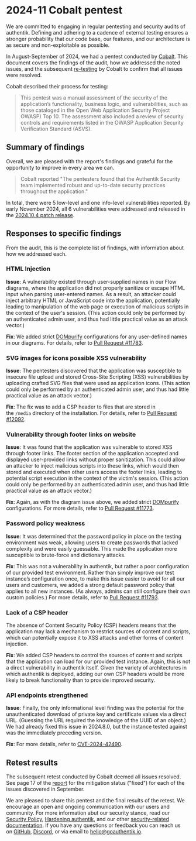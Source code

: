 # 2024-11 Cobalt pentest

We are committed to engaging in regular pentesting and security audits of authentik. Defining and adhering to a cadence of external testing ensures a stronger probability that our code base, our features, and our architecture is as secure and non-exploitable as possible.

In August-September of 2024, we had a pentest conducted by [Cobalt](https://www.cobalt.io). This document covers the findings of the audit, how we addressed the noted issues, and the subsequent [re-testing](https://github.com/goauthentik/website/src/resources/final_fullReport_authentik-cobalt-test-instance-august-2024-pt26135.pdf) by Cobalt to confirm that all issues were resolved.

Cobalt described their process for testing:

> This pentest was a manual assessment of the security of the application’s functionality, business logic, and vulnerabilities, such as those cataloged in the Open Web Application Security Project OWASP) Top 10. The assessment also included a review of security controls and requirements listed in the OWASP Application Security Verification Standard (ASVS).

## Summary of findings

Overall, we are pleased with the report's findings and grateful for the opportunity to improve in every area we can.

> Cobalt reported "The pentesters found that the Authentik Security team implemented robust and up-to-date security practices throughout the application."

In total, there were 5 low-level and one info-level vulnerabilities reported. By early November 2024, all 6 vulnerabilities were addressed and released in the [2024.10.4 patch release](https://docs.goauthentik.io/docs/releases/2024.10#fixed-in-2024103).

## Responses to specific findings

From the audit, this is the complete list of findings, with information about how we addressed each.

### HTML Injection

**Issue**: A vulnerability existed through user-supplied names in our Flow diagrams, where the application did not properly sanitize or escape HTML input when parsing user-entered names. As a result, an attacker could inject arbitrary HTML or JavaScript code into the application, potentially leading to manipulation of the web page or execution of malicious scripts in the context of the user's session. (This action could only be performed by an authenticated admin user, and thus had little practical value as an attack vector.)

**Fix**: We added strict [DOMpurify](https://github.com/cure53/DOMPurify) configurations for any user-defined names in our diagrams. For details, refer to [Pull Request #11783](https://github.com/goauthentik/authentik/pull/11783).

### SVG images for icons possible XSS vulnerability

**Issue**: The pentesters discovered that the application was susceptible to insecure file upload and stored Cross-Site Scripting (XSS) vulnerabilities by uploading crafted SVG files that were used as application icons. (This action could only be performed by an authenticated admin user, and thus had little practical value as an attack vector.)

**Fix**: The fix was to add a CSP header to files that are stored in the `/media` directory of the installation. For details, refer to [Pull Request #12092](https://github.com/goauthentik/authentik/pull/12092).

### Vulnerability through footer links on website

**Issue**: It was found that the application was vulnerable to stored XSS through footer links. The footer section of the application accepted and displayed user-provided links without proper sanitization. This could allow an attacker to inject malicious scripts into these links, which would then stored and executed when other users access the footer links, leading to potential script execution in the context of the victim's session. (This action could only be performed by an authenticated admin user, and thus had little practical value as an attack vector.)

**Fix**: Again, as with the diagram issue above, we added strict [DOMpurify](https://github.com/cure53/DOMPurify) configurations. For more details, refer to [Pull Request #11773](https://github.com/goauthentik/authentik/pull/11773).

### Password policy weakness

**Issue**: It was determined that the password policy in place on the testing environment was weak, allowing users to create passwords that lacked complexity and were easily guessable. This made the application more susceptible to brute-force and dictionary attacks.

**Fix**: This was not a vulnerability in authentik, but rather a poor configuration of our provided test environment. Rather than simply improve our test instance’s configuration once, to make this issue easier to avoid for all our users and customers, we added a strong default password policy that applies to all new instances. (As always, admins can still configure their own custom policies.) For more details, refer to [Pull Request #11793](https://github.com/goauthentik/authentik/pull/11793).

### Lack of a CSP header

The absence of Content Security Policy (CSP) headers means that the application may lack a mechanism to restrict sources of content and scripts, which can potentially expose it to XSS attacks and other forms of content injection.

**Fix**: We added CSP headers to control the sources of content and scripts that the application can load for our provided test instance. Again, this is not a direct vulnerability in authentik itself. Given the variety of architectures in which authentik is deployed, adding our own CSP headers would be more likely to break functionality than to provide improved security.

### API endpoints strengthened

**Issue**: Finally, the only informational level finding was the potential for the unauthenticated download of private key and certificate values via a direct URL. (Guessing the URL required the knowledge of the UUID of an object.) We had already fixed this issue in 2024.8.0, but the instance tested against was the immediately preceding version.

**Fix**: For more details, refer to [CVE-2024-42490](https://docs.goauthentik.io/docs/security/cves/CVE-2024-42490).

## Retest results

The subsequent retest conducted by Cobalt deemed all issues resolved. See page 17 of the [report](https://goauthentik.io/resources/fullReport_authentik-cobalt-test-instance-august-2024-pt26135.pdf) for the mitigation status ("fixed") for each of the issues discovered in September.

We are pleased to share this pentest and the final results of the retest. We encourage an open and ongoing communication with our users and community. For more information abut our security stance, read our [Security Policy](https://docs.goauthentik.io/docs/security/policy), [Hardening authentik](https://docs.goauthentik.io/docs/security/security-hardening), and our other [security-related documentation](https://docs.goauthentik.io/docs/security). If you have any questions or feedback you can reach us on [GitHub](https://github.com/goauthentik/authentik), [Discord](https://discord.com/channels/809154715984199690/809154716507963434), or via email to [hello@goauthentik.io](mailto:hello@goauthentik.io).
